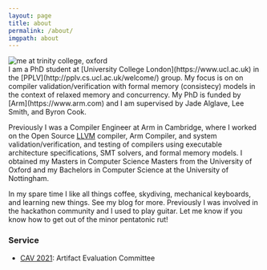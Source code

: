 ```yaml
---
layout: page
title: about
permalink: /about/
imgpath: about
---
```


<img class="col one right" src="/img/{{ page.imgpath }}/prof_pic.jpg" alt="me at trinity college, oxford">

<br/>
I am a PhD student at [University College London](https://www.ucl.ac.uk) in the [PPLV](http://pplv.cs.ucl.ac.uk/welcome/) group. My focus is on on compiler validation/verification with formal memory (consistecy) models in the context of relaxed memory and concurrency. My PhD is funded by [Arm](https://www.arm.com) and I am supervised by Jade Alglave, Lee Smith, and Byron Cook.

Previously I was a Compiler Engineer at Arm in Cambridge, where I worked on the Open Source [LLVM](https://llvm.org/) compiler, Arm Compiler, and system validation/verification, and testing of compilers using executable architecture specifications, SMT solvers, and formal memory models. I obtained my Masters in Computer Science Masters from the University of Oxford and my Bachelors in Computer Science at the University of Nottingham.

In my spare time I like all things coffee, skydiving, mechanical keyboards, and learning new things. See my blog for more. Previously I was involved in the hackathon community and I used to play guitar. Let me know if you know how to get out of the minor pentatonic rut!

### Service

- [CAV 2021](http://i-cav.org/2021/organization/): Artifact Evaluation Committee




